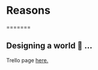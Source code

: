 # Reasons
=======

Designing a world :seedling: ...
---
Trello page [here.](https://trello.com/b/YY2kx12v/reasons)

